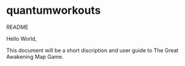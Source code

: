 # quantumworkouts
README

Hello World,

This document will be a short discription and user guide to The Great Awakening Map Game. 

